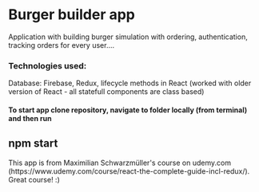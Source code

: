 <h1>Burger builder app</h1>

<p>Application with building burger simulation with ordering, authentication, tracking orders for every user....</p>

<h3>Technologies used:</h3>
<p>Database: Firebase, Redux, lifecycle methods in React (worked with older version of React - all statefull components are class based)</p>

<h4>To start app clone repository, navigate to folder locally (from terminal) and then run <h2>npm start</h2></h4>

<p>This app is from Maximilian Schwarzmüller's course on udemy.com (https://www.udemy.com/course/react-the-complete-guide-incl-redux/). Great course! :)</p>
